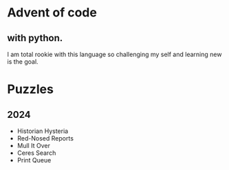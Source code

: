 # Advent of code
## with python.   

I am total rookie with this language so challenging my self and learning new is the goal.

# Puzzles
## 2024

- Historian Hysteria
- Red-Nosed Reports
- Mull It Over
- Ceres Search
- Print Queue